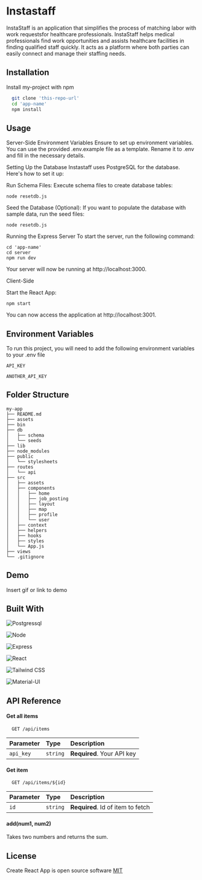 # Instastaff

InstaStaff is an application that simplifies the process of matching labor with work requestsfor healthcare professionals. InstaStaff helps medical professionals find work opportunities and assists healthcare facilities in finding qualified staff quickly. It acts as a platform where both parties can easily connect and manage their staffing needs.

## Installation

Install my-project with npm

```bash
  git clone 'this-repo-url'
  cd 'app-name'
  npm install
```

## Usage

Server-Side
Environment Variables
Ensure to set up environment variables. You can use the provided .env.example file as a template. Rename it to .env and fill in the necessary details.

Setting Up the Database
Instastaff uses PostgreSQL for the database. Here's how to set it up:

Run Schema Files: Execute schema files to create database tables:

```
node resetdb.js

```

Seed the Database (Optional): If you want to populate the database with sample data, run the seed files:

```
node resetdb.js
```

Running the Express Server
To start the server, run the following command:

```
cd 'app-name'
cd server
npm run dev

```

Your server will now be running at http://localhost:3000.

Client-Side

Start the React App:

```
npm start
```

You can now access the application at http://localhost:3001.

## Environment Variables

To run this project, you will need to add the following environment variables to your .env file

`API_KEY`

`ANOTHER_API_KEY`

## Folder Structure

```
my-app
├── README.md
├── assets
├── bin
├── db
│   ├── schema
│   └── seeds
├── lib
├── node_modules
├── public
│   └── stylesheets
├── routes
│   └── api
├── src
│   ├── assets
│   ├── components
│   │   ├── home
│   │   ├── job_posting
│   │   ├── layout
│   │   ├── map
│   │   ├── profile
│   │   └── user
│   ├── context
│   ├── helpers
│   ├── hooks
│   ├── styles
│   └── App.js
├── views
└── .gitignore
```

## Demo

Insert gif or link to demo

## Built With

![Postgressql](https://img.shields.io/badge/PostgreSQL-316192?style=for-the-badge&logo=postgresql&logoColor=white)

![Node](https://img.shields.io/badge/Node%20js-339933?style=for-the-badge&logo=nodedotjs&logoColor=white)

![Express](https://img.shields.io/badge/Express.js-000000?style=for-the-badge)

![React](https://img.shields.io/badge/React-20232A?style=for-the-badge&logo=react&logoColor=61DAFB)

![Tailwind CSS](https://img.shields.io/badge/Tailwind_CSS-38B2AC?style=for-the-badge&logo=tailwind-css&logoColor=white)

![Material-UI](https://img.shields.io/badge/Material--UI-0081CB?style=for-the-badge&logo=material-ui&logoColor=white)

## API Reference

#### Get all items

```http
  GET /api/items
```

| Parameter | Type     | Description                |
| :-------- | :------- | :------------------------- |
| `api_key` | `string` | **Required**. Your API key |

#### Get item

```http
  GET /api/items/${id}
```

| Parameter | Type     | Description                       |
| :-------- | :------- | :-------------------------------- |
| `id`      | `string` | **Required**. Id of item to fetch |

#### add(num1, num2)

Takes two numbers and returns the sum.

## License

Create React App is open source software [MIT](https://choosealicense.com/licenses/mit/)
